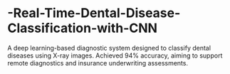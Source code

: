 # -Real-Time-Dental-Disease-Classification-with-CNN
A deep learning-based diagnostic system designed to classify dental diseases using X-ray images. Achieved 94% accuracy, aiming to support remote diagnostics and insurance underwriting assessments.
